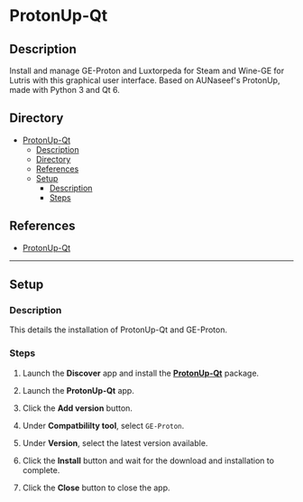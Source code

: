 # ProtonUp-Qt

## Description

Install and manage GE-Proton and Luxtorpeda for Steam and Wine-GE for Lutris with this graphical user interface. Based on AUNaseef's ProtonUp, made with Python 3 and Qt 6.

## Directory

- [ProtonUp-Qt](#protonup-qt)
  - [Description](#description)
  - [Directory](#directory)
  - [References](#references)
  - [Setup](#setup)
    - [Description](#description-1)
    - [Steps](#steps)

## References

- [ProtonUp-Qt](https://github.com/DavidoTek/ProtonUp-Qt)

---

## Setup

### Description

This details the installation of ProtonUp-Qt and GE-Proton.

### Steps

1. Launch the **Discover** app and install the [**ProtonUp-Qt**](https://flathub.org/apps/net.davidotek.pupgui2) package.

2. Launch the **ProtonUp-Qt** app.

3. Click the **Add version** button.

4. Under **Compatbililty tool**, select `GE-Proton`.

5. Under **Version**, select the latest version available.

6. Click the **Install** button and wait for the download and installation to complete.

7. Click the **Close** button to close the app.

